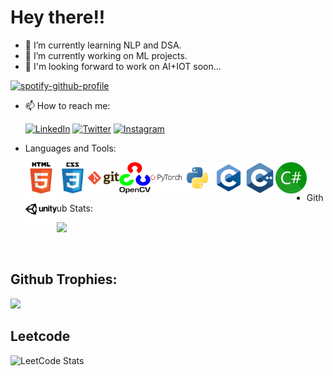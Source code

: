 

<h1 align="left">Hey there!!</h1>


- 🌱 I’m currently learning NLP and DSA.
- 🤔 I’m currently working on ML projects.
- 📲 I'm looking forward to work on AI+IOT soon...

[![spotify-github-profile](https://spotify-github-profile.vercel.app/api/view?uid=31kp4xqwotqex7gbdbzvqnnfna5y&cover_image=true&theme=novatorem&show_offline=false&background_color=121212&interchange=false&bar_color=379334&bar_color_cover=false)](https://github.com/kittinan/spotify-github-profile)

- 📫 How to reach me:

	[![LinkedIn](https://img.shields.io/badge/LinkedIn-0077B5?style=flat-square&logo=linkedin&logoColor=white)](https://www.linkedin.com/in/riyasachdeva04/)
	[![Twitter](https://img.shields.io/badge/Twitter-1DA1F2?style=flat-square&logo=twitter&logoColor=white)](https://twitter.com/riiiwtff)
	[![Instagram](https://img.shields.io/badge/Instagram-E4405F?style=flat-square&logo=instagram&logoColor=white)](https://www.instagram.com/riii2048/)

- Languages and Tools:
	
	<p>
	<img align="left" alt="HTML5" width="50px" src="https://raw.githubusercontent.com/github/explore/master/topics/html/html.png" />
	<img align="left" alt="CSS3" width="50px" src="https://raw.githubusercontent.com/github/explore/master/topics/css/css.png" />
	<img align="left" alt="Git" width="50px" src="https://raw.githubusercontent.com/github/explore/master/topics/git/git.png" />
	<img align="left" alt="OpenCV" width="50px" src="https://raw.githubusercontent.com/github/explore/master/topics/opencv/opencv.png" />
	<img align="left" alt="Git" width="50px" src="https://raw.githubusercontent.com/github/explore/master/topics/pytorch/pytorch.png" />
	<img align="left" alt="Python" width="50px" src="https://raw.githubusercontent.com/github/explore/master/topics/python/python.png" />
	<img align="left" alt="C" width="50px" src="https://raw.githubusercontent.com/github/explore/master/topics/c/c.png" />
	<img align="left" alt="C++" width="50px" src="https://raw.githubusercontent.com/github/explore/master/topics/cpp/cpp.png" />
	<img align="left" alt="C#" width="50px" src="https://raw.githubusercontent.com/github/explore/master/topics/csharp/csharp.png" />
 	<img align="left" alt=Unity" width="50px" src="https://raw.githubusercontent.com/github/explore/master/topics/unity/unity.png" />

		
	</p><br></br>
		
- Github Stats:

	![](https://github-readme-streak-stats.herokuapp.com/?user=riyasachdeva04)


</p> <br />

## Github Trophies:

![](https://github-profile-trophy.vercel.app/?username=riyasachdeva04&theme=radical&no-frame=false&no-bg=true&margin-w=4)

## Leetcode
![LeetCode Stats](https://leetcard.jacoblin.cool/riyasachdeva04?theme=dark&font=contest)
